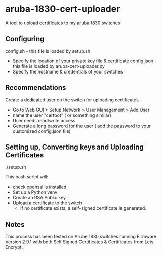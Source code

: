 # aruba-1830-cert-uploader
A tool to upload certificates to my aruba 1830 switches

## Configuring

config.sh - this file is loaded by setup.sh
 - Specify the location of your private key file & certificate
config.json - this file is loaded by aruba-cert-uploader.py
- Specify the hostname & credentials of your switches

## Recommendations

Create a dedicated user on the switch for uploading certificates.
- Go to Web GUI > Setup Network > User Management > Add User
 - name the user "certbot" ( or something similar)
 - User needs read/write access.
 - Generate a long password for the user ( add the password to your customized config.json file)

## Setting up, Converting keys and Uploading Certificates

  ./setup.sh

  This bash script will: 
  - check openssl is installed
  - Set up a Python venv
  - Create an RSA Public key
  - Upload a certificate to the switch
    - If no certificate exists, a self-signed certificate is generated.
   
## Notes

This process has been tested on Arube 1830 switches running Firmware Version 2.9.1 with both Self Signed Certificates & Certificates from Lets Encrypt.

